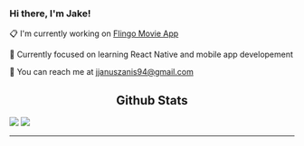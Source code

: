 ### Hi there, I'm Jake!

:clipboard: I'm currently working on [Flingo Movie App](https://github.com/Jake-Januszanis/rn-movie-app-frontend)

:brain: Currently focused on learning React Native and mobile app developement

:e-mail: You can reach me at <jjanuszanis94@gmail.com>



<h2 align='center'>Github Stats</h2>
<img src='https://github-readme-stats.vercel.app/api/top-langs/?username=Jake-Januszanis&layout=compact&hide=CSS'>

<img src='https://github-readme-stats.vercel.app/api?username=Jake-Januszanis&hide=stars&theme=blue-green' />


---


